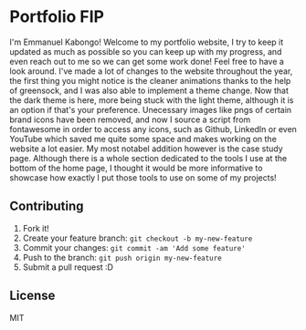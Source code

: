 # Portfolio FIP

I'm Emmanuel Kabongo! Welcome to my portfolio website, I try to keep it updated as much as possible so you can keep up with my progress, and even reach out to me so we can get some work done! Feel free to have a look around.
I've made a lot of changes to the website throughout the year, the first thing you might notice is the cleaner animations thanks to the help of greensock, and I was also able to implement a theme change.
Now that the dark theme is here, more being stuck with the light theme, although it is an option if that's your preference.
Unecessary images like pngs of certain brand icons have been removed, and now I source a script from fontawesome in order to access any icons, such as Github, LinkedIn or even YouTube which saved me quite some
space and makes working on the website a lot easier. My most notabel addition however is the case study page. Although there is a whole section dedicated to the tools I use at the bottom of the home page, 
I thought it would be more informative to showcase how exactly I put those tools to use on some of my projects!

## Contributing

1. Fork it!
2. Create your feature branch: `git checkout -b my-new-feature`
3. Commit your changes: `git commit -am 'Add some feature'`
4. Push to the branch: `git push origin my-new-feature`
5. Submit a pull request :D

## License

MIT
